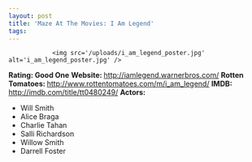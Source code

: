 ```yaml
---
layout: post
title: 'Maze At The Movies: I Am Legend'
tags:
---
```



                <img src='/uploads/i_am_legend_poster.jpg' alt='i_am_legend_poster.jpg' />
<p><strong>Rating: Good One</strong>
<strong>Website: </strong><a href="http://iamlegend.warnerbros.com/"><a href="http://iamlegend.warnerbros.com/">http://iamlegend.warnerbros.com/</a></a>
<strong>Rotten Tomatoes: </strong><a href="http://www.rottentomatoes.com/m/i_am_legend/"><a href="http://www.rottentomatoes.com/m/i_am_legend/">http://www.rottentomatoes.com/m/i_am_legend/</a></a>
<strong>IMDB: </strong><a href="http://imdb.com/title/tt0480249/"><a href="http://imdb.com/title/tt0480249/">http://imdb.com/title/tt0480249/</a></a>
<strong>Actors: </strong></p>
<ul>
<li>Will Smith</li>
<li>Alice Braga</li>
<li>Charlie Tahan</li>
<li>Salli Richardson</li>
<li>Willow Smith</li>
<li>Darrell Foster</li>
</ul>
